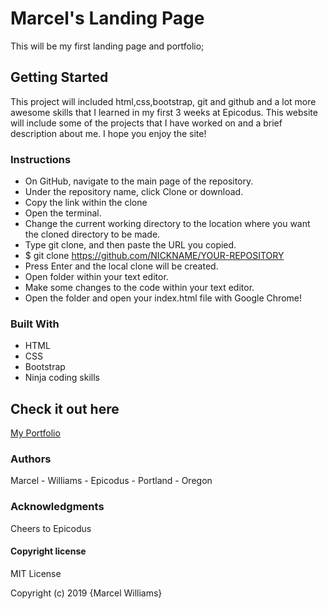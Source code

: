 
# Marcel's Landing Page

This will be my first landing page and portfolio;

## Getting Started

This project will included html,css,bootstrap, git and github and a lot more awesome skills that I learned in my first 3 weeks at Epicodus. This website will include some of the projects that I have worked on and a  brief description about me. I hope you enjoy the site!

### Instructions

* On GitHub, navigate to the main page of the repository.
* Under the repository name, click Clone or download.
* Copy the link within the clone
* Open the terminal.
* Change the current working directory to the location where you want the cloned directory to be made.
* Type git clone, and then paste the URL you copied.
* $ git clone https://github.com/NICKNAME/YOUR-REPOSITORY
* Press Enter and the local clone will be created.
* Open folder within your text editor.
* Make some changes to the code within your text editor.
* Open the folder and open your index.html file with Google Chrome!





### Built With

* HTML
* CSS
* Bootstrap
* Ninja coding skills

## Check it out here

[My Portfolio](https://marcelw25.github.io/portfolio-landing-page/)

### Authors

Marcel - Williams - Epicodus - Portland - Oregon

### Acknowledgments

Cheers to Epicodus

#### Copyright license

MIT License

Copyright (c) 2019 {Marcel Williams}
